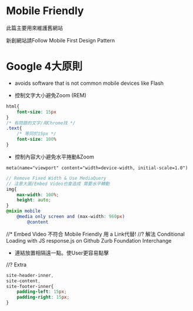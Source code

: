 # Mobile Friendly
此篇主要用來維護舊網站

新創網站請Follow Mobile First Design Pattern

# Google 4大原則 
* avoids software that is not common mobile devices like Flash

* 控制文字大小避免Zoom (REM)
```css
html{
    font-size: 15px
}
/* 有問題的文字/用Chrome找 */
.text{
    /* 等同於15px */
    font-size: 100%  
}
```

* 控制內容大小避免水平捲動&Zoom
```pug
meta(name="viewport" content="width=device-width, initial-scale=1.0")
```
```scss
// Remove Fixed Width & Use MediaQuery
// 注意大圖/Embed Video也會造成 需要水平轉動
img{
    max-width: 100%;
    height: auto;
}
@mixin mobile
    @media only screen and (max-width: 960px)
        @content
```
//* Embed Video 不符合 Mobile Friendly 用 a Link代替!
//? 解法 Conditional Loading with JS
response.js on Github
Zurb Foundation Interchange

* 連結放置相隔遠一點。使User更容易點擊

//? Extra
```css
site-header-inner,
site-content,
site-footer-inner{
    padding-left: 15px;
    padding-right: 15px;
}


```